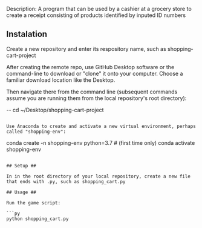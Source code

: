 
Description: A program that can be used by a cashier at a grocery store to create a receipt consisting of products identified by inputed ID numbers

  
## Instalation ##

Create a new repository and enter its respository name, such as shopping-cart-project

After creating the remote repo, use GitHub Desktop software or the command-line to download or "clone" it onto your computer. Choose a familiar download location like the Desktop.

Then navigate there from the command line (subsequent commands assume you are running them from the local repository's root directory):

--
cd ~/Desktop/shopping-cart-project
```

Use Anaconda to create and activate a new virtual environment, perhaps called "shopping-env":

```
conda create -n shopping-env python=3.7 # (first time only)
conda activate shopping-env
```

## Setup ##

In in the root directory of your local repository, create a new file that ends with .py, such as shopping_cart.py

## Usage ##

Run the game script:

```py
python shopping_cart.py
```
